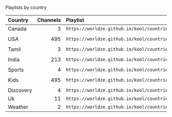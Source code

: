 Playlists by country


<table>
	<thead>
		<tr><th align="left">Country</th><th align="right">Channels</th><th align="left">Playlist</th><th align="left">EPG</th></tr>
	</thead>
	<tbody>
		<tr><td align="left">Canada</td><td align="right">3</td><td align="left" nowrap><code>https://worldze.github.io/kool/countries/ca.m3u</code></td><td align="left"></td></tr>
		<tr><td align="left">USA</td><td align="right">495</td><td align="left" nowrap><code>https://worldze.github.io/kool/countries/us.m3u</code></td><td align="left"><code>http://epg.streamstv.me/epg/guide-usa.xml.gz</code></td></tr>
		<tr><td align="left">Tamil</td><td align="right">3</td><td align="left" nowrap><code>https://worldze.github.io/kool/countries/s_in.m3u</code></td><td align="left"></td></tr>
		<tr><td align="left">India</td><td align="right">213</td><td align="left" nowrap><code>https://worldze.github.io/kool/countries/in.m3u</code></td><td align="left"><code>http://epg.streamstv.me/epg/guide-india.xml.gz</code></td></tr>
		<tr><td align="left">Sports</td><td align="right">4</td><td align="left" nowrap><code>https://worldze.github.io/kool/countries/sp.m3u</code></td><td align="left"></td></tr>
		<tr><td align="left">Kids</td><td align="right">495</td><td align="left" nowrap><code>https://worldze.github.io/kool/countries/kid.m3u</code></td><td align="left"><code>http://epg.streamstv.me/epg/guide-usa.xml.gz</code></td></tr>
		<tr><td align="left">Discovery</td><td align="right">4</td><td align="left" nowrap><code>https://worldze.github.io/kool/countries/dis.m3u</code></td><td align="left"></td></tr>
		<tr><td align="left">Uk</td><td align="right">11</td><td align="left" nowrap><code>https://worldze.github.io/kool/countries/uk.m3u</code></td><td align="left"></td></tr>
		<tr><td align="left">Weather</td><td align="right">2</td><td align="left" nowrap><code>https://worldze.github.io/kool/countries/wea.m3u</code></td><td align="left"></td></tr>
	</tbody>
</table>

